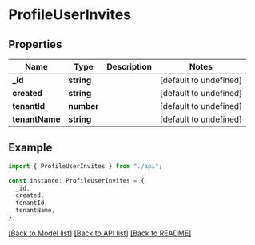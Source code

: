 # ProfileUserInvites

## Properties

| Name           | Type       | Description | Notes                  |
| -------------- | ---------- | ----------- | ---------------------- |
| **\_id**       | **string** |             | [default to undefined] |
| **created**    | **string** |             | [default to undefined] |
| **tenantId**   | **number** |             | [default to undefined] |
| **tenantName** | **string** |             | [default to undefined] |

## Example

```typescript
import { ProfileUserInvites } from "./api";

const instance: ProfileUserInvites = {
  _id,
  created,
  tenantId,
  tenantName,
};
```

[[Back to Model list]](../README.md#documentation-for-models) [[Back to API list]](../README.md#documentation-for-api-endpoints) [[Back to README]](../README.md)
